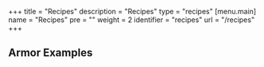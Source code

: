 +++
title = "Recipes"
description = "Recipes"
type = "recipes"
[menu.main]
  name = "Recipes"
  pre = "<i class='fa fa-code'></i>"
  weight = 2
  identifier = "recipes"
  url = "/recipes"
+++

## Armor Examples